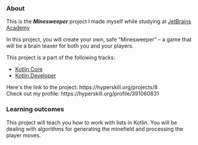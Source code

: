 ### About
This is the ***Minesweeper*** project I made myself while studying at [JetBrains Academy](https://hyperskill.org)
<p>In this project, you will create your own, safe "Minesweeper" – a game that will be a brain teaser for both you and your players.</p>
This project is a part of the following tracks:
<ul>
  <li><a href="https://hyperskill.org/tracks/18">Kotlin Core</a></li>
  <li><a href="https://hyperskill.org/tracks/3">Kotlin Developer</a></li>
</ul>
<p>Here's the link to the project: https://hyperskill.org/projects/8<br>
  Check out my profile: https://hyperskill.org/profile/391060831</p>


### Learning outcomes
<p>This project will teach you how to work with lists in Kotlin. You will be dealing with algorithms for generating the minefield and processing the player moves.</p>
